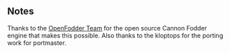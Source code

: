 ## Notes

Thanks to the [OpenFodder Team](https://github.com/OpenFodder/openfodder) for the open source Cannon Fodder engine that makes this possible.  Also thanks to the kloptops for the porting work for portmaster.

